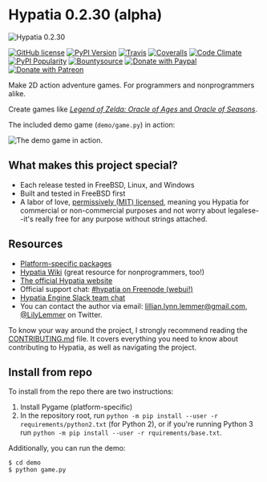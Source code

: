 # Hypatia 0.2.30 (alpha)

![Hypatia 0.2.30](http://hypatia-engine.github.io/assets/logotype-dark.png)

[![GitHub license](https://img.shields.io/github/license/hypatia-engine/hypatia.svg?style=flat-square)](https://raw.githubusercontent.com/hypatia-engine/hypatia/master/LICENSE) [![PyPI Version](https://img.shields.io/pypi/v/hypatia_engine.svg?style=flat-square)](https://pypi.python.org/pypi/hypatia_engine/) [![Travis](https://img.shields.io/travis/hypatia-engine/hypatia.svg?style=flat-square)](https://travis-ci.org/hypatia-engine/hypatia) [![Coveralls](https://img.shields.io/coveralls/lillian-lemmer/hypatia.svg?style=flat-square)](https://coveralls.io/r/lillian-lemmer/hypatia) [![Code Climate](https://img.shields.io/codeclimate/github/lillian-lemmer/hypatia.svg?style=flat-square)](https://codeclimate.com/github/lillian-lemmer/hypatia) [![PyPI Popularity](https://img.shields.io/pypi/dm/hypatia_engine.svg?style=flat-square)](https://pypi.python.org/pypi/hypatia_engine/) [![Bountysource](https://img.shields.io/bountysource/team/hypatia/activity.svg?style=flat-square)](https://www.bountysource.com/teams/hypatia) [![Donate with Paypal](https://img.shields.io/badge/paypal-donate-ff69b4.svg?style=flat-square)](https://www.paypal.com/cgi-bin/webscr?cmd=_s-xclick&hosted_button_id=YFHB5TMMXMNT6) [![Donate with Patreon](https://img.shields.io/badge/patreon-donate%20monthly-ff69b4.svg?style=flat-square)](https://www.patreon.com/lilylemmer)

Make 2D action adventure games. For programmers and nonprogrammers alike.

Create games like [_Legend of Zelda: Oracle of Ages_ and _Oracle of Seasons_](http://en.wikipedia.org/wiki/The_Legend_of_Zelda:_Oracle_of_Seasons_and_Oracle_of_Ages).

The included demo game (`demo/game.py`) in action:

![The demo game in action.](http://hypatia-engine.github.io/assets/demo.gif)

## What makes this project special?

  * Each release tested in FreeBSD, Linux, and Windows
  * Built and tested in FreeBSD first
  * A labor of love, [permissively (MIT) licensed](https://raw.githubusercontent.com/hypatia-engine/hypatia/master/LICENSE), meaning you Hypatia for commercial or non-commercial purposes and not worry about legalese--it's really free for any purpose without strings attached.

## Resources

  * [Platform-specific packages](http://hypatia-engine.github.io/get.html)
  * [Hypatia Wiki](http://hypatia-engine.github.io/wiki/) (great resource for nonprogrammers, too!)
  * [The official Hypatia website](http://hypatia-engine.github.io/)
  * Official support chat: [#hypatia on Freenode (webui!)](http://webchat.freenode.net/?channels=hypatia)
  * [Hypatia Engine Slack team chat](https://hypatia-engine.slack.com/)
  * You can contact the author via email: lillian.lynn.lemmer@gmail.com, [@LilyLemmer](https:/twitter.com/LilyLemmer) on Twitter.

To know your way around the project, I strongly recommend reading the [CONTRIBUTING.md](https://github.com/lillian-lemmer/hypatia/blob/master/CONTRIBUTING.md) file. It covers everything you need to know about contributing to Hypatia, as well as navigating the project.

## Install from repo

To install from the repo there are two instructions:

  1. Install Pygame (platform-specific)
  2. In the repository root, run `python -m pip install --user -r requirements/python2.txt` (for Python 2), or if you're running Python 3 run `python -m pip install --user -r rquirements/base.txt`.

Additionally, you can run the demo:

```shell
$ cd demo
$ python game.py
```
